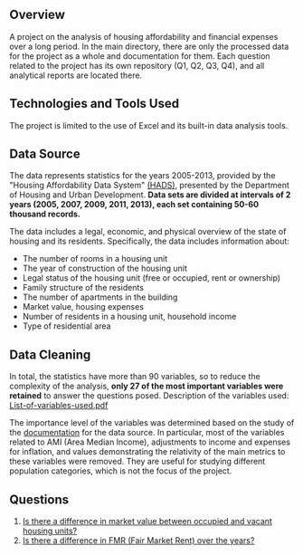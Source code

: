 ## Overview
A project on the analysis of housing affordability and financial expenses over a long period.
In the main directory, there are only the processed data for the project as a whole and documentation for them. 
Each question related to the project has its own repository (Q1, Q2, Q3, Q4), and all analytical reports are located there.

## Technologies and Tools Used
The project is limited to the use of Excel and its built-in data analysis tools.

## Data Source
The data represents statistics for the years 2005-2013, provided by the "Housing Affordability Data System" [(HADS)](https://archives.huduser.gov/portal/datasets/hads.html), presented by the Department of Housing and Urban Development.
**Data sets are divided at intervals of 2 years (2005, 2007, 2009, 2011, 2013), each set containing 50-60 thousand records.**

The data includes a legal, economic, and physical overview of the state of housing and its residents. Specifically, the data includes information about:
- The number of rooms in a housing unit
- The year of construction of the housing unit
- Legal status of the housing unit (free or occupied, rent or ownership)
- Family structure of the residents
- The number of apartments in the building
- Market value, housing expenses
- Number of residents in a housing unit, household income
- Type of residential area

## Data Cleaning
In total, the statistics have more than 90 variables, so to reduce the complexity of the analysis, **only 27 of the most important variables were retained** to answer the questions posed.
Description of the variables used: [List-of-variables-used.pdf](./List-of-variables-used.pdf)

The importance level of the variables was determined based on the study of the [documentation](https://archives.huduser.gov/portal/datasets/hads/HADS_doc.pdf) for the data source.
In particular, most of the variables related to AMI (Area Median Income), adjustments to income and expenses for inflation, and values demonstrating the relativity of the main metrics to these variables were removed.
They are useful for studying different population categories, which is not the focus of the project.

## Questions
1. [Is there a difference in market value between occupied and vacant housing units?](./Q1)
2. [Is there a difference in FMR (Fair Market Rent) over the years?](./Q2)
